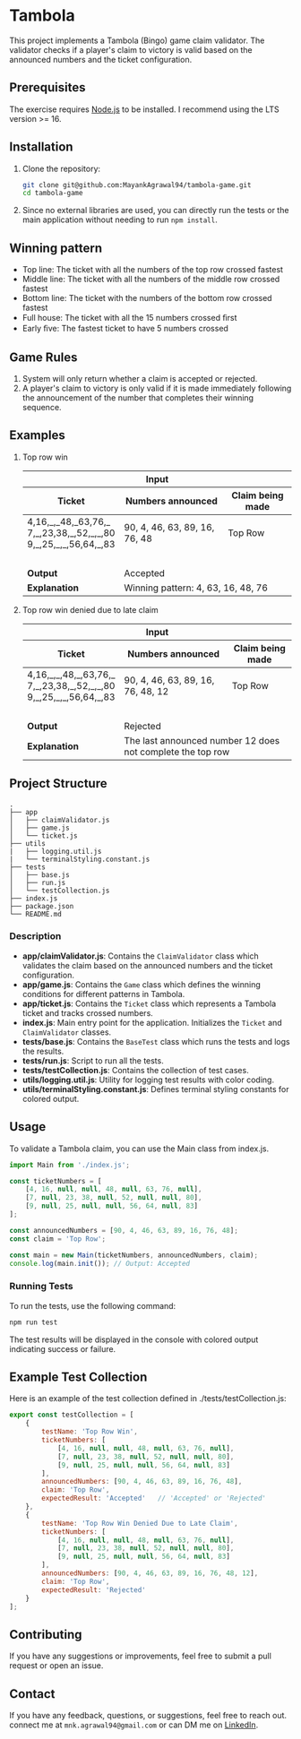 # Tambola

This project implements a Tambola (Bingo) game claim validator. The validator checks if a player's claim to victory is valid based on the announced numbers and the ticket configuration.

## Prerequisites

The exercise requires [Node.js](https://nodejs.org/en/) to be installed. I recommend using the LTS version >= 16.

## Installation

1. Clone the repository:

    ```sh
    git clone git@github.com:MayankAgrawal94/tambola-game.git
    cd tambola-game
    ```
1. Since no external libraries are used, you can directly run the tests or the main application without needing to run `npm install`.

## Winning pattern

 - Top line: The ticket with all the numbers of the top row crossed fastest
 -  Middle line: The ticket with all the numbers of the middle row crossed fastest
 - Bottom line: The ticket with the numbers of the bottom row crossed fastest
 - Full house: The ticket with all the 15 numbers crossed ﬁrst
 - Early ﬁve: The fastest ticket to have 5 numbers crossed

## Game Rules

1. System will only return whether a claim is accepted or rejected.
1. A player's claim to victory is only valid if it is made immediately following the announcement of the number that completes their winning sequence.

## Examples

1. Top row win
    <table>
        <thead>
            <tr>
                <th colspan="3" style="text-align: center;font-weight: bold;">Input</th>
            </tr>
            <tr>
                <th>Ticket</th>
                <th>Numbers announced</th>
                <th>Claim being made</th>
            </tr>
        </thead>
        <tbody>
            <tr>
                <td>4,16,_,_48,_63,76,_<br>7,_,23,38,_,52,_,_,80<br>9,_,25,_,_,56,64,_,83</td>
                <td>90, 4, 46, 63, 89, 16, 76, 48</td>
                <td>Top Row</td>
            </tr>
            <tr>
                <td colspan="3" >&nbsp;</td> <!-- Blank row -->
            </tr>
            <tr>
                <td style="font-weight: bold;">Output</td>
                <td colspan="2">Accepted</td>
            </tr>
            <tr>
                <td style="font-weight: bold;">Explanation</td>
                <td colspan="2">Winning pattern: 4, 63, 16, 48, 76</td>
            </tr>
        </tbody>
    </table>


1. Top row win denied due to late claim
    <table>
        <thead>
            <tr>
                <th colspan="3" style="text-align: center;font-weight: bold;">Input</th>
            </tr>
            <tr>
                <th>Ticket</th>
                <th>Numbers announced</th>
                <th>Claim being made</th>
            </tr>
        </thead>
        <tbody>
            <tr>
                <td>4,16,_,_,48,_,63,76,_<br>7,_,23,38,_,52,_,_,80<br>9,_,25,_,_,56,64,_,83</td>
                <td>90, 4, 46, 63, 89, 16, 76, 48, 12</td>
                <td>Top Row</td>
            </tr>
            <tr>
                <td colspan="3" >&nbsp;</td> <!-- Blank row -->
            </tr>
            <tr>
                <td style="font-weight: bold;">Output</td>
                <td colspan="2">Rejected</td>
            </tr>
            <tr>
                <td style="font-weight: bold;">Explanation</td>
                <td colspan="2">The last announced number 12 does not complete the top
                row</td>
            </tr>
        </tbody>
    </table>

## Project Structure

```
.
├── app
│   ├── claimValidator.js
│   ├── game.js
│   └── ticket.js
├── utils
|   ├── logging.util.js
|   └── terminalStyling.constant.js
├── tests
│   ├── base.js
│   ├── run.js
│   └── testCollection.js
├── index.js
├── package.json
└── README.md
```


### Description

- **app/claimValidator.js**: Contains the `ClaimValidator` class which validates the claim based on the announced numbers and the ticket configuration.
- **app/game.js**: Contains the `Game` class which defines the winning conditions for different patterns in Tambola.
- **app/ticket.js**: Contains the `Ticket` class which represents a Tambola ticket and tracks crossed numbers.
- **index.js**: Main entry point for the application. Initializes the `Ticket` and `ClaimValidator` classes.
- **tests/base.js**: Contains the `BaseTest` class which runs the tests and logs the results.
- **tests/run.js**: Script to run all the tests.
- **tests/testCollection.js**: Contains the collection of test cases.
- **utils/logging.util.js**: Utility for logging test results with color coding.
- **utils/terminalStyling.constant.js**: Defines terminal styling constants for colored output.

## Usage
To validate a Tambola claim, you can use the Main class from index.js.

```js
import Main from './index.js';

const ticketNumbers = [
    [4, 16, null, null, 48, null, 63, 76, null],
    [7, null, 23, 38, null, 52, null, null, 80],
    [9, null, 25, null, null, 56, 64, null, 83]
];

const announcedNumbers = [90, 4, 46, 63, 89, 16, 76, 48];
const claim = 'Top Row';

const main = new Main(ticketNumbers, announcedNumbers, claim);
console.log(main.init()); // Output: Accepted
```

### Running Tests

To run the tests, use the following command:

```sh
npm run test
```

The test results will be displayed in the console with colored output indicating success or failure.

## Example Test Collection

Here is an example of the test collection defined in ./tests/testCollection.js:

```js
export const testCollection = [
    {
        testName: 'Top Row Win',
        ticketNumbers: [
            [4, 16, null, null, 48, null, 63, 76, null],
            [7, null, 23, 38, null, 52, null, null, 80],
            [9, null, 25, null, null, 56, 64, null, 83]
        ],
        announcedNumbers: [90, 4, 46, 63, 89, 16, 76, 48],
        claim: 'Top Row',
        expectedResult: 'Accepted'   // 'Accepted' or 'Rejected'
    },
    {
        testName: 'Top Row Win Denied Due to Late Claim',
        ticketNumbers: [
            [4, 16, null, null, 48, null, 63, 76, null],
            [7, null, 23, 38, null, 52, null, null, 80],
            [9, null, 25, null, null, 56, 64, null, 83]
        ],
        announcedNumbers: [90, 4, 46, 63, 89, 16, 76, 48, 12],
        claim: 'Top Row',
        expectedResult: 'Rejected'
    }
];
```

## Contributing
If you have any suggestions or improvements, feel free to submit a pull request or open an issue.

## Contact
If you have any feedback, questions, or suggestions, feel free to reach out.
connect me at `mnk.agrawal94@gmail.com` or can DM me on [LinkedIn](https://www.linkedin.com/in/er-mayank/).